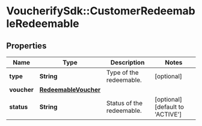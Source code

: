 # VoucherifySdk::CustomerRedeemableRedeemable

## Properties

| Name | Type | Description | Notes |
| ---- | ---- | ----------- | ----- |
| **type** | **String** | Type of the redeemable. | [optional] |
| **voucher** | [**RedeemableVoucher**](RedeemableVoucher.md) |  |  |
| **status** | **String** | Status of the redeemable. | [optional][default to &#39;ACTIVE&#39;] |

